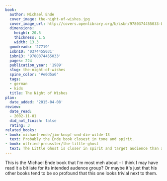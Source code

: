 ```yaml
---
book:
  author: Michael Ende
  cover_image: the-night-of-wishes.jpg
  cover_image_url: http://covers.openlibrary.org/b/isbn/9780374455033-L.jpg
  dimensions:
    height: 20.5
    thickness: 1.5
    width: 13.3
  goodreads: '27719'
  isbn10: '0374455031'
  isbn13: '9780374455033'
  pages: 224
  publication_year: '1989'
  slug: the-night-of-wishes
  spine_color: '#e0d5a6'
  tags:
  - german
  - kids
  title: The Night of Wishes
plan:
  date_added: '2015-04-08'
review:
  date_read:
  - 2002-11-01
  did_not_finish: false
  rating: 3
related_books:
- book: michael-ende/jim-knopf-und-die-wilde-13
  text: Probably the Ende book closest in tone and spirit.
- book: otfried-preussler/the-little-ghost
  text: The Little Ghost is closer in spirit and target audience than any book by Ende.
---
```

This is the Michael Ende book that I'm most meh about – I think I may have read it a bit late for its intended audence
group? Or maybe it's just that his other books tend to be so profound that this one looks trivial next to them.
